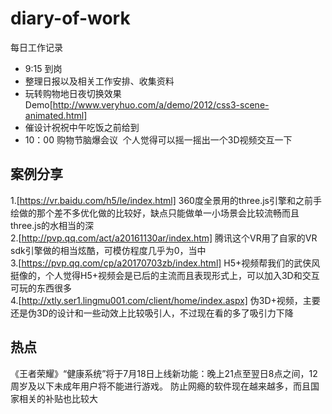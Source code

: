 # diary-of-work
每日工作记录
* 9:15 到岗
* 整理日报以及相关工作安排、收集资料
* 玩转购物地日夜切换效果Demo[http://www.veryhuo.com/a/demo/2012/css3-scene-animated.html]
* 催设计祝祝中午吃饭之前给到
* 10：00 购物节脑爆会议
  个人觉得可以摇一摇出一个3D视频交互一下



## 案例分享
1.[https://vr.baidu.com/h5/le/index.html]
360度全景用的three.js引擎和之前手绘做的那个差不多优化做的比较好，缺点只能做单一小场景会比较流畅而且three.js的水相当的深<br/>
2.[http://pvp.qq.com/act/a20161130ar/index.htm]
腾讯这个VR用了自家的VR sdk引擎做的相当炫酷，可模仿程度几乎为0，当中<br/>
3.[https://pvp.qq.com/cp/a20170703zb/index.html]
H5+视频帮我们的武侠风挺像的，个人觉得H5+视频会是已后的主流而且表现形式上，可以加入3D和交互可玩的东西很多<br/>
4.[http://xtly.ser1.lingmu001.com/client/home/index.aspx]
伪3D+视频，主要还是伪3D的设计和一些动效上比较吸引人，不过现在看的多了吸引力下降<br/>

## 热点
《王者荣耀》“健康系统”将于7月18日上线新功能：晚上21点至翌日8点之间，12周岁及以下未成年用户将不能进行游戏。
防止网瘾的软件现在越来越多，而且国家相关的补贴也比较大
